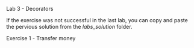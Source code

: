 Lab 3 - Decorators

If the exercise was not successful in the last lab, you can copy and paste the pervious solution from the *labs_solution* folder.

Exercise 1 - Transfer money

